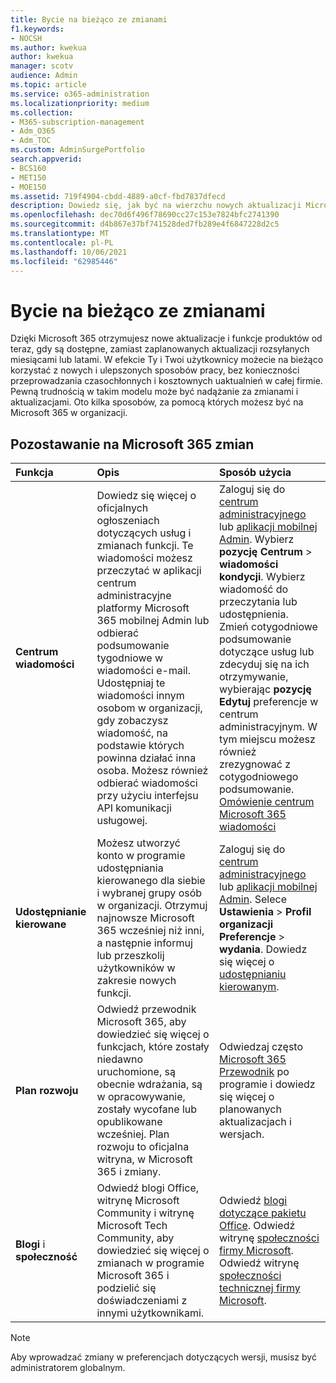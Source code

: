 ```yaml
---
title: Bycie na bieżąco ze zmianami
f1.keywords:
- NOCSH
ms.author: kwekua
author: kwekua
manager: scotv
audience: Admin
ms.topic: article
ms.service: o365-administration
ms.localizationpriority: medium
ms.collection:
- M365-subscription-management
- Adm_O365
- Adm_TOC
ms.custom: AdminSurgePortfolio
search.appverid:
- BCS160
- MET150
- MOE150
ms.assetid: 719f4904-cbdd-4889-a0cf-fbd7837dfecd
description: Dowiedz się, jak być na wierzchu nowych aktualizacji Microsoft 365, korzystając z Centrum wiadomości, Programu wydań kierowanego, planu rozwoju oraz blogów i Community.
ms.openlocfilehash: dec70d6f496f78690cc27c153e7824bfc2741390
ms.sourcegitcommit: d4b867e37bf741528ded7fb289e4f6847228d2c5
ms.translationtype: MT
ms.contentlocale: pl-PL
ms.lasthandoff: 10/06/2021
ms.locfileid: "62985446"
---
```

# <a name="stay-on-top-of-changes"></a>Bycie na bieżąco ze zmianami

Dzięki Microsoft 365 otrzymujesz nowe aktualizacje i funkcje produktów od teraz, gdy są dostępne, zamiast  zaplanowanych aktualizacji rozsyłanych miesiącami lub latami. W efekcie Ty i Twoi użytkownicy możecie na bieżąco korzystać z nowych i ulepszonych sposobów pracy, bez konieczności przeprowadzania czasochłonnych i kosztownych uaktualnień w całej firmie. Pewną trudnością w takim modelu może być nadążanie za zmianami i aktualizacjami. Oto kilka sposobów, za pomocą których możesz być na Microsoft 365 w organizacji.

## <a name="stay-on-top-of-microsoft-365-changes"></a>Pozostawanie na Microsoft 365 zmian

|Funkcja|Opis|Sposób użycia|
|:-----|:-----|:-----|
|**Centrum wiadomości** <br/> |Dowiedz się więcej o oficjalnych ogłoszeniach dotyczących usług i zmianach funkcji. Te wiadomości możesz przeczytać w aplikacji centrum administracyjne platformy Microsoft 365 mobilnej Admin lub odbierać podsumowanie tygodniowe w wiadomości e-mail. Udostępniaj te wiadomości innym osobom w organizacji, gdy zobaczysz wiadomość, na podstawie których powinna działać inna osoba. Możesz również odbierać wiadomości przy użyciu interfejsu API komunikacji usługowej.  <br/> |Zaloguj się do [centrum administracyjnego](../admin-overview/about-the-admin-center.md) lub [aplikacji mobilnej Admin](../admin-overview/admin-mobile-app.md). Wybierz **pozycję Centrum** \> **wiadomości kondycji**. Wybierz wiadomość do przeczytania lub udostępnienia.  <br/> Zmień cotygodniowe podsumowanie dotyczące usług lub zdecyduj się na ich otrzymywanie, wybierając **pozycję Edytuj** preferencje w centrum administracyjnym. W tym miejscu możesz również zrezygnować z cotygodniowego podsumowanie.  <br/> [Omówienie centrum Microsoft 365 wiadomości](message-center.md) <br/> |
|**Udostępnianie kierowane** <br/> |Możesz utworzyć konto w programie udostępniania kierowanego dla siebie i wybranej grupy osób w organizacji. Otrzymuj najnowsze Microsoft 365 wcześniej niż inni, a następnie informuj lub przeszkolij użytkowników w zakresie nowych funkcji.  <br/> |Zaloguj się do [centrum administracyjnego](../admin-overview/about-the-admin-center.md) lub [aplikacji mobilnej Admin](../admin-overview/admin-mobile-app.md). Selece **Ustawienia** \> **Profil organizacji Preferencje** \> **wydania**. Dowiedz się więcej o [udostępnianiu kierowanym](release-options-in-office-365.md).  <br/> |
|**Plan rozwoju** <br/> |Odwiedź przewodnik Microsoft 365, aby dowiedzieć się więcej o funkcjach, które zostały niedawno uruchomione, są obecnie wdrażania, są w opracowywanie, zostały wycofane lub opublikowane wcześniej. Plan rozwoju to oficjalna witryna, w Microsoft 365 i zmiany.  <br/> |Odwiedzaj często [Microsoft 365 Przewodnik](https://www.microsoft.com/microsoft-365/roadmap) po programie i dowiedz się więcej o planowanych aktualizacjach i wersjach.  <br/> |
|**Blogi** i **społeczność** <br/> |Odwiedź blogi Office, witrynę Microsoft Community i witrynę Microsoft Tech Community, aby dowiedzieć się więcej o zmianach w programie Microsoft 365 i podzielić się doświadczeniami z innymi użytkownikami.  <br/> |Odwiedź [blogi dotyczące pakietu Office](https://www.microsoft.com/en-us/microsoft-365/blog/). Odwiedź witrynę [społeczności firmy Microsoft](https://answers.microsoft.com). Odwiedź witrynę [społeczności technicznej firmy Microsoft](https://techcommunity.microsoft.com).  <br/> |

> [!NOTE]
> Aby wprowadzać zmiany w preferencjach dotyczących wersji, musisz być administratorem globalnym.
